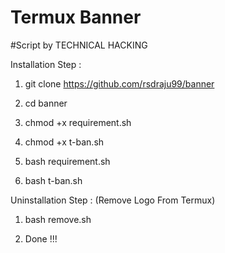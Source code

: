 # Termux Banner
#Script by TECHNICAL HACKING

Installation Step :

1) git clone https://github.com/rsdraju99/banner


2) cd banner


3) chmod +x requirement.sh


4) chmod +x t-ban.sh


5) bash requirement.sh


6) bash t-ban.sh



Uninstallation Step : (Remove Logo From Termux)

1) bash remove.sh

2) Done !!!
